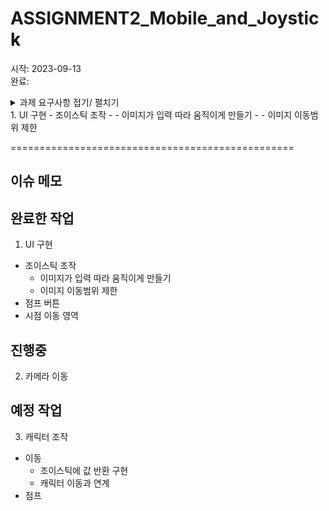 # ASSIGNMENT2_Mobile_and_Joystick

시작: 2023-09-13 </br>
완료: 

<details>
<summary>과제 요구사항 접기/ 펼치기</summary>

============ Assignment2_Mobile_and_Joystick 과제 내용 ============

플랫폼: 모바일(안드로이드)</br>
시점: TPS 백뷰

1.
모바일 TPS에서의 캐릭터 조작을 위한 조이스틱 (외부 파키지 쓰지 말고 직접 구현) </br>
터치를 통한 시점 이동(회전) </br>
UI에 배치될 버튼(점프 및 미개발 버튼)을 구현 </br>

2. 
점프 구현할 때 함수 안에 직접 기능을 넣지 않고 이벤트/action을 이용한 Delegate 패턴으로 구현할 것 </br>
Action Func Delegate </br>
UnityAction UnityEvent(사실상 현재 유니티UI에서 사용되는 것들) </br>
를 사용한 스크립트 작성. </br>

기타 정해지지 않았거나 모호한 부분은 HexaWorld어플 조작 참고 </br>

=================================================
</details>1. UI 구현
- 조이스틱 조작
- - 이미지가 입력 따라 움직이게 만들기
- - 이미지 이동범위 제한

=================================================

## 이슈 메모

## 완료한 작업
1. UI 구현
- 조이스틱 조작
    - 이미지가 입력 따라 움직이게 만들기
    - 이미지 이동범위 제한
- 점프 버튼
- 시점 이동 영역

## 진행중
2. 카메라 이동

## 예정 작업

3. 캐릭터 조작
- 이동
    - 조이스틱에 값 반환 구현
    - 캐릭터 이동과 연계
- 점프